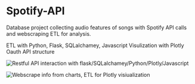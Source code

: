 # Spotify-API
<p>Database project collecting audio features of songs with Spotify API calls and webscraping ETL for analysis.<p>
<p>ETL with Python, Flask, SQLalchamey, Javascript
Visulization with Plotly
Oauth API structure</p>

![Restful API interaction with flask/SQLalchamey/Python/Plotly/Javascript](https://github.com/clayfranklin/Spotify-API/blob/master/TopCharts_features.png)

![Webscrape info from charts, ETL for Plotly visiualization](https://github.com/clayfranklin/Spotify-API/blob/master/viralSpotifytracks.png)
